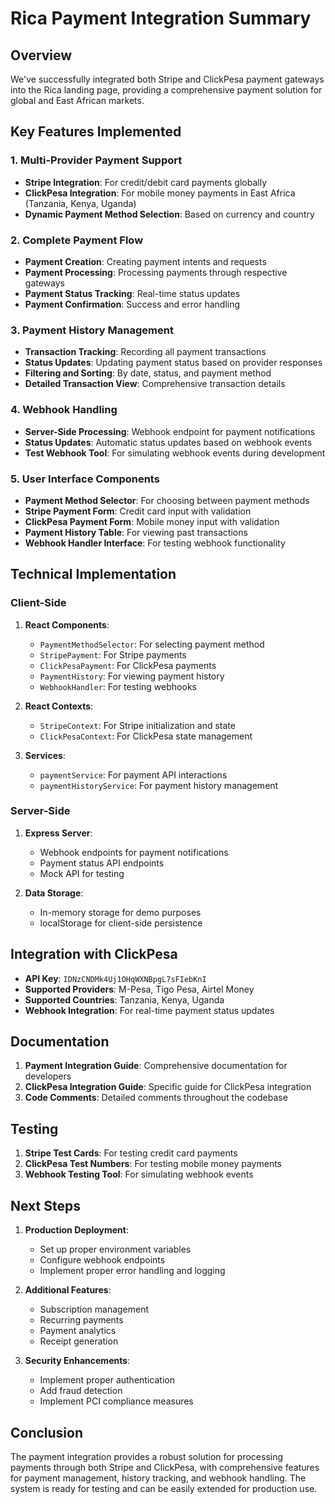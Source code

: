 # Rica Payment Integration Summary

## Overview

We've successfully integrated both Stripe and ClickPesa payment gateways into the Rica landing page, providing a comprehensive payment solution for global and East African markets.

## Key Features Implemented

### 1. Multi-Provider Payment Support

- **Stripe Integration**: For credit/debit card payments globally
- **ClickPesa Integration**: For mobile money payments in East Africa (Tanzania, Kenya, Uganda)
- **Dynamic Payment Method Selection**: Based on currency and country

### 2. Complete Payment Flow

- **Payment Creation**: Creating payment intents and requests
- **Payment Processing**: Processing payments through respective gateways
- **Payment Status Tracking**: Real-time status updates
- **Payment Confirmation**: Success and error handling

### 3. Payment History Management

- **Transaction Tracking**: Recording all payment transactions
- **Status Updates**: Updating payment status based on provider responses
- **Filtering and Sorting**: By date, status, and payment method
- **Detailed Transaction View**: Comprehensive transaction details

### 4. Webhook Handling

- **Server-Side Processing**: Webhook endpoint for payment notifications
- **Status Updates**: Automatic status updates based on webhook events
- **Test Webhook Tool**: For simulating webhook events during development

### 5. User Interface Components

- **Payment Method Selector**: For choosing between payment methods
- **Stripe Payment Form**: Credit card input with validation
- **ClickPesa Payment Form**: Mobile money input with validation
- **Payment History Table**: For viewing past transactions
- **Webhook Handler Interface**: For testing webhook functionality

## Technical Implementation

### Client-Side

1. **React Components**:
   - `PaymentMethodSelector`: For selecting payment method
   - `StripePayment`: For Stripe payments
   - `ClickPesaPayment`: For ClickPesa payments
   - `PaymentHistory`: For viewing payment history
   - `WebhookHandler`: For testing webhooks

2. **React Contexts**:
   - `StripeContext`: For Stripe initialization and state
   - `ClickPesaContext`: For ClickPesa state management

3. **Services**:
   - `paymentService`: For payment API interactions
   - `paymentHistoryService`: For payment history management

### Server-Side

1. **Express Server**:
   - Webhook endpoints for payment notifications
   - Payment status API endpoints
   - Mock API for testing

2. **Data Storage**:
   - In-memory storage for demo purposes
   - localStorage for client-side persistence

## Integration with ClickPesa

- **API Key**: `IDNzCNDMk4Uj1OHqWXNBpgL7sFIebKnI`
- **Supported Providers**: M-Pesa, Tigo Pesa, Airtel Money
- **Supported Countries**: Tanzania, Kenya, Uganda
- **Webhook Integration**: For real-time payment status updates

## Documentation

1. **Payment Integration Guide**: Comprehensive documentation for developers
2. **ClickPesa Integration Guide**: Specific guide for ClickPesa integration
3. **Code Comments**: Detailed comments throughout the codebase

## Testing

1. **Stripe Test Cards**: For testing credit card payments
2. **ClickPesa Test Numbers**: For testing mobile money payments
3. **Webhook Testing Tool**: For simulating webhook events

## Next Steps

1. **Production Deployment**:
   - Set up proper environment variables
   - Configure webhook endpoints
   - Implement proper error handling and logging

2. **Additional Features**:
   - Subscription management
   - Recurring payments
   - Payment analytics
   - Receipt generation

3. **Security Enhancements**:
   - Implement proper authentication
   - Add fraud detection
   - Implement PCI compliance measures

## Conclusion

The payment integration provides a robust solution for processing payments through both Stripe and ClickPesa, with comprehensive features for payment management, history tracking, and webhook handling. The system is ready for testing and can be easily extended for production use.
